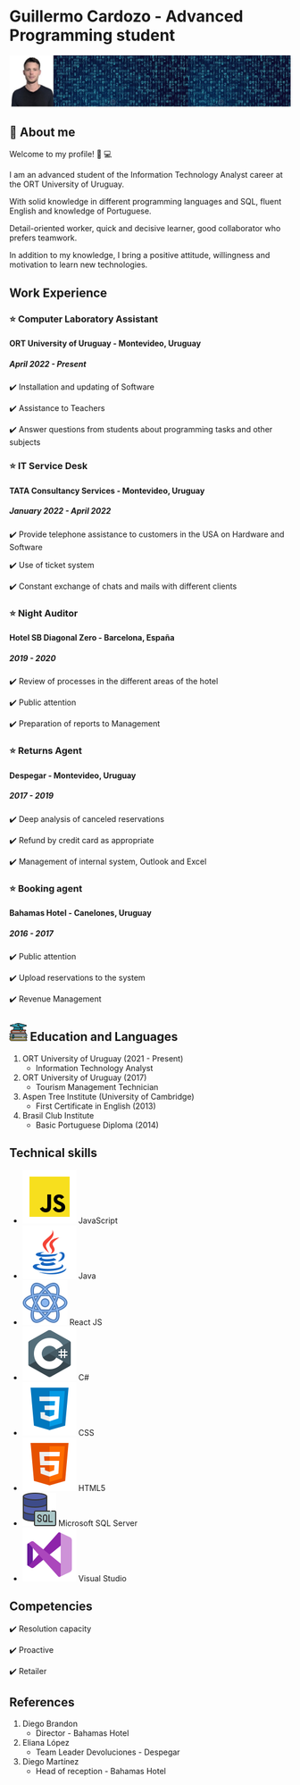 # **Guillermo Cardozo - Advanced Programming student**
![This is me](FotoGitHub.jpg)  
   
## :memo: **About me**  
Welcome to my profile! :wave: :computer:

I am an advanced student of the Information Technology Analyst career at the ORT University of Uruguay.

With solid knowledge in different programming languages and SQL, fluent English and knowledge of Portuguese.

Detail-oriented worker, quick and decisive learner, good collaborator who prefers teamwork.

In addition to my knowledge, I bring a positive attitude, willingness and motivation to learn new technologies.

   
## **Work Experience**

### :star: Computer Laboratory Assistant
#### ORT University of Uruguay - Montevideo, Uruguay
##### *April 2022 - Present*
   :heavy_check_mark: Installation and updating of Software 
   
   :heavy_check_mark: Assistance to Teachers
   
   :heavy_check_mark: Answer questions from students about programming tasks and other subjects

### :star: IT Service Desk
#### TATA Consultancy Services - Montevideo, Uruguay
##### *January 2022 - April 2022*
   :heavy_check_mark: Provide telephone assistance to customers in the USA on Hardware and Software
   
   :heavy_check_mark: Use of ticket system
   
   :heavy_check_mark: Constant exchange of chats and mails with different clients

### :star: Night Auditor
#### Hotel SB Diagonal Zero - Barcelona, España
##### *2019 - 2020*
   :heavy_check_mark: Review of processes in the different areas of the hotel
   
   :heavy_check_mark: Public attention
   
   :heavy_check_mark: Preparation of reports to Management

### :star: Returns Agent
#### Despegar - Montevideo, Uruguay
##### *2017 - 2019*
   :heavy_check_mark: Deep analysis of canceled reservations
   
   :heavy_check_mark: Refund by credit card as appropriate
   
   :heavy_check_mark: Management of internal system, Outlook and Excel

### :star: Booking agent
#### Bahamas Hotel - Canelones, Uruguay
##### *2016 - 2017*
   :heavy_check_mark: Public attention
   
   :heavy_check_mark: Upload reservations to the system
   
   :heavy_check_mark: Revenue Management

## ![Logo Educacion](educacion.png) **Education and Languages**

1. ORT University of Uruguay (2021 - Present)
   - Information Technology Analyst
2. ORT University of Uruguay (2017)
   - Tourism Management Technician
3. Aspen Tree Institute (University of Cambridge)
   - First Certificate in English (2013)
4. Brasil Club Institute
   - Basic Portuguese Diploma (2014)

## **Technical skills**

- ![Logo JS](icons8-javascript.svg) JavaScript
- ![Logo Java](icons8-java.svg) Java
- ![Logo React](icons8-react.svg) React JS
- ![Logo Csharp](icons8-c-sharp-logo.svg) C#
- ![Logo CSS](icons8-css3.svg) CSS
- ![Logo HTML](icons8-html-5.svg) HTML5
- ![Logo SQL](icons8-sql-60.png) Microsoft SQL Server
- ![Logo Visual](icons8-visual-studio.svg) Visual Studio

## **Competencies**
   :heavy_check_mark: Resolution capacity
   
   :heavy_check_mark: Proactive
   
   :heavy_check_mark: Retailer

## **References**
1. Diego Brandon
    - Director - Bahamas Hotel
2. Eliana López
   - Team Leader Devoluciones - Despegar
3. Diego Martínez 
   - Head of reception - Bahamas Hotel
